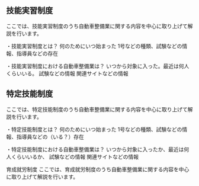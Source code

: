 ## 技能実習制度
ここでは、技能実習制度のうち自動車整備業に関する内容を中心に取り上げて解説を行います。

・技能実習制度とは？
何のためにいつ始まった
1号などの種類、試験などの情報、指導員などの存在

・技能実習制度における自動車整備業は？
いつから対象に入った。最近は何人くらいいる。
試験などの情報
関連サイトなどの情報


## 特定技能制度
ここでは、特定技能制度のうち自動車整備業に関する内容を中心に取り上げて解説を行います。

・特定技能制度とは？
何のためにいつ始まった
1号などの種類、試験などの情報、指導員などの（いる？）存在

・特定技能制度における自動車整備業は？
いつから対象に入ったか、最近は何人くらいいるか、
試験などの情報
関連サイトなどの情報

育成就労制度
ここでは、育成就労制度のうち自動車整備業に関する内容を中心に取り上げて解説を行います。
